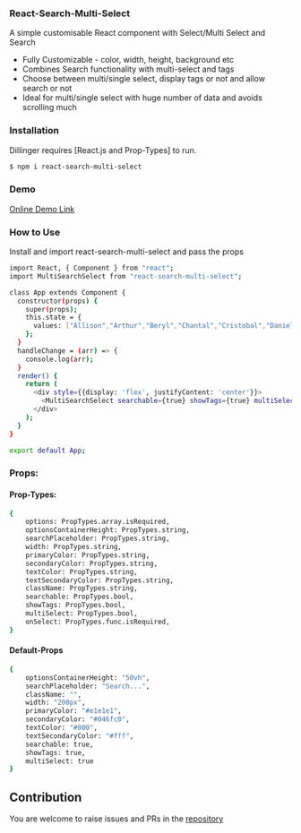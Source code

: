 ### React-Search-Multi-Select

A simple customisable React component with Select/Multi Select and Search

  - Fully Customizable - color, width, height, background etc
  - Combines Search functionality with multi-select and tags
  - Choose between multi/single select, display tags or not and allow search or not
  - Ideal for multi/single select with huge number of data and avoids scrolling much

### Installation

Dillinger requires [React.js and Prop-Types] to run.

```sh
$ npm i react-search-multi-select
```

### Demo

[Online Demo Link](https://vilvaathibanpb.github.io/react-search-multi-select-demo/)

### How to Use

Install and import react-search-multi-select and pass the props

```sh
import React, { Component } from "react";
import MultiSearchSelect from "react-search-multi-select";

class App extends Component {
  constructor(props) {
    super(props);
    this.state = {
      values: ["Allison","Arthur","Beryl","Chantal","Cristobal","Danielle","Dennis","Ernesto","Felix","Fay","Grace","Gaston","Gert","Gordon"]
    };
  }
  handleChange = (arr) => {
    console.log(arr);
  }
  render() {
    return (
      <div style={{display: 'flex', justifyContent: 'center'}}>
        <MultiSearchSelect searchable={true} showTags={true} multiSelect={true} width="500px" onSelect={this.handleChange} options={this.state.values}/>
      </div>
    );
  }
}

export default App;
```

### Props:

#### Prop-Types:

```sh
{
    options: PropTypes.array.isRequired,
    optionsContainerHeight: PropTypes.string,
    searchPlaceholder: PropTypes.string,
    width: PropTypes.string,
    primaryColor: PropTypes.string,
    secondaryColor: PropTypes.string,
    textColor: PropTypes.string,
    textSecondaryColor: PropTypes.string,
    className: PropTypes.string,
    searchable: PropTypes.bool,
    showTags: PropTypes.bool,
    multiSelect: PropTypes.bool,
    onSelect: PropTypes.func.isRequired,
}
```

#### Default-Props

```sh
{
    optionsContainerHeight: "50vh",
    searchPlaceholder: "Search...",
    className: "",
    width: "200px",
    primaryColor: "#e1e1e1",
    secondaryColor: "#046fc0",
    textColor: "#000",
    textSecondaryColor: "#fff",
    searchable: true,
    showTags: true,
    multiSelect: true
}
```

## Contribution

You are welcome to raise issues and PRs in the [repository](https://github.com/vilvaathibanpb/react-search-multi-select)
